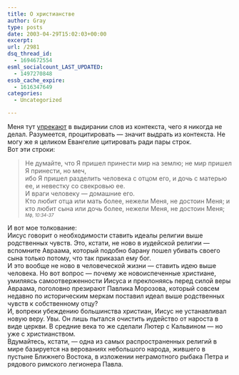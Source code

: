 ```yaml
---
title: О христианстве
author: Gray
type: posts
date: 2003-04-29T15:02:03+00:00
excerpt:
url: /2981
dsq_thread_id:
  - 1694672554
esml_socialcount_LAST_UPDATED:
  - 1497270848
essb_cache_expire:
  - 1616347649
categories:
  - Uncategorized

---
```








Меня тут <a href="http://www.searchengines.ru/cgi-bin/blog/mt-comments.cgi?entry_id=769" target="_blank">упрекают</a> в выдирании слов из контекста, чего я никогда не делал. Разумеется, процитировать &#8212; значит выдрать из контекста. Не могу же я целиком Евангелие цитировать ради пары строк.  
Вот эти строки:

> Не думайте, что Я пришел принести мир на землю; не мир пришел Я принести, но меч,  
> ибо Я пришел разделить человека с отцом его, и дочь с матерью ее, и невестку со свекровью ее.  
> И враги человеку &#8212; домашние его.  
> Кто любит отца или мать более, нежели Меня, не достоин Меня; и кто любит сына или дочь более, нежели Меня, не достоин Меня;  
> <font size="1"><i>Мф, 10:34-37</i></font>

И вот мое толкование:  
Иисус говорит о необходимости ставить идеалы религии выше родственных чувств. Это, кстати, не ново в иудейской религии &#8212; вспомните Авраама, который подобно барану пошел убивать своего сына только потому, что так приказал ему бог.  
И это вообще не ново в человеческой жизни &#8212; ставить идею выше человека. Но вот вопрос &#8212; почему же новоиспеченные христиане, умиляясь самоотверженности Иисуса и преклоняясь перед силой веры Авраама, поголовно презирают Павлика Морозова, который совсем недавно по историческим меркам поставил идеал выше родственных чувств к собственному отцу?  
И, вопреки убеждению большинства христиан, Иисус не устанавливал новую веру. Увы. Он лишь пытался очистить иудейство от нароста в виде церкви. В средние века то же сделали Лютер с Кальвином &#8212; но уже с христианством.  
Вдумайтесь, кстати, &#8212; одна из самых распространенных религий в мире базируется на верованиях небольшого народа, жившего в пустыне Ближнего Востока, в изложении неграмотного рыбака Петра и рядового римского легионера Павла.